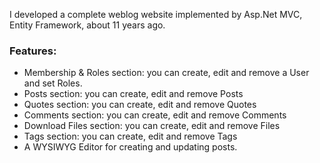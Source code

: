 I developed a complete weblog website implemented by Asp.Net MVC, Entity Framework, about 11 years ago.

### Features:
- Membership & Roles section: you can create, edit and remove a User and set Roles.
- Posts section: you can create, edit and remove Posts
- Quotes section: you can create, edit and remove Quotes
- Comments section: you can create, edit and remove Comments
- Download Files section: you can create, edit and remove Files
- Tags section:  you can create, edit and remove Tags
- A WYSIWYG Editor for creating and updating posts.
